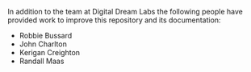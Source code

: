In addition to the team at Digital Dream Labs the following people
have provided work to improve this repository and its documentation:

* Robbie Bussard
* John Charlton
* Kerigan Creighton
* Randall Maas
